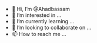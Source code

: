 - 👋 Hi, I’m @Ahadbassam
- 👀 I’m interested in ...
- 🌱 I’m currently learning ...
- 💞️ I’m looking to collaborate on ...
- 📫 How to reach me ...

<!---
Ahadbassam/Ahadbassam is a ✨ special ✨ repository because its `README.md` (this file) appears on your GitHub profile.
You can click the Preview link to take a look at your changes.
--->
